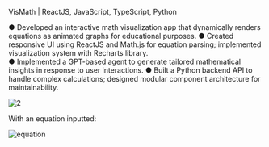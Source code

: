 VisMath | ReactJS, JavaScript, TypeScript, Python

● Developed an interactive math visualization app that dynamically renders equations as animated graphs for educational 
purposes. 
● Created responsive UI using ReactJS and Math.js for equation parsing; implemented visualization system with Recharts 
library.  
● Implemented a GPT-based agent to generate tailored mathematical insights in response to user interactions. 
● Built a Python backend API to handle complex calculations; designed modular component architecture for maintainability. 

![2](https://github.com/user-attachments/assets/9c8deacd-c71a-4e1c-84be-c3a4b2cc1c94)

With an equation inputted:

![equation](https://github.com/user-attachments/assets/291e6c35-75e0-4223-a363-94e692d3a84d)
